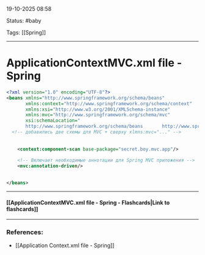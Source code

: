 
19-10-2025 08:58

Status: #baby 

Tags: [[Spring]]

---
# ApplicationContextMVC.xml file - Spring

```xml
<?xml version="1.0" encoding="UTF-8"?>  
<beans xmlns="http://www.springframework.org/schema/beans"  
       xmlns:context="http://www.springframework.org/schema/context"  
       xmlns:xsi="http://www.w3.org/2001/XMLSchema-instance"  
       xmlns:mvc="http://www.springframework.org/schema/mvc"
       xsi:schemaLocation="  
       http://www.springframework.org/schema/beans       http://www.springframework.org/schema/beans/spring-beans.xsd       http://www.springframework.org/schema/context       http://www.springframework.org/schema/context/spring-context.xsd        http://www.springframework.org/schema/mvc        http://www.springframework.org/schema/mvc/spring-mvc.xsd">  
  <!-- добавились две схемы для MVC + сверху xlmns:mvc="..." -->
  
  
	<context:component-scan base-package="secret.boy.mvc.app"/>  
	  
	<!-- Включает необходимые аннотации для Spring MVC приложения -->
	<mvc:annotation-driven/>  
  

</beans>
```


----
#### [[ApplicationContextMVC.xml file - Spring - Flashcards|Link to flashcards]]



---
### References:

- [[Application Context.xml file - Spring]]